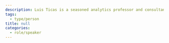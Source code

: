 ```yaml
---
description: Luis Ticas is a seasoned analytics professor and consultant with a passion for generative AI, specializing in Retrieval-Augmented Generation (RAG) systems and multilingual chatbots. He holds a Master's degree and a certification as a Generative AI Engineer from Databricks, with a track record of successful projects in climate resilience, data analytics, and AI-powered solutions.
tags:
  - type/person
title: null
categories:
  - role/speaker
---
```

